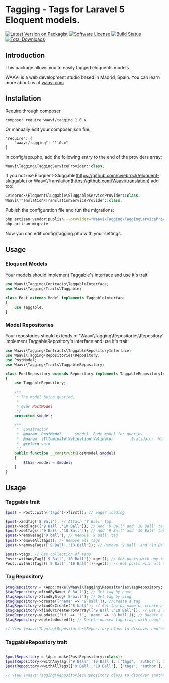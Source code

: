 # Tagging - Tags for Laravel 5 Eloquent models.

[![Latest Version on Packagist](https://img.shields.io/packagist/v/waavi/tagging.svg?style=flat-square)](https://packagist.org/packages/waavi/tagging)
[![Software License](https://img.shields.io/badge/license-MIT-brightgreen.svg?style=flat-square)](LICENSE.md)
[![Build Status](https://img.shields.io/travis/Waavi/tagging/master.svg?style=flat-square)](https://travis-ci.org/Waavi/tagging)
[![Total Downloads](https://img.shields.io/packagist/dt/waavi/tagging.svg?style=flat-square)](https://packagist.org/packages/waavi/tagging)

## Introduction

This package allows you to easily tagged eloquents models.

WAAVI is a web development studio based in Madrid, Spain. You can learn more about us at [waavi.com](http://waavi.com)

## Installation

Require through composer

```shell
composer require waavi/tagging 1.0.x
```

Or manually edit your composer.json file:
    
```shell
"require": {
    "waavi/tagging": "1.0.x"
}
```

In config/app.php, add the following entry to the end of the providers array:

```php
Waavi\Tagging\TaggingServiceProvider::class,
```

If you not use Eloquent-Sluggable(https://github.com/cviebrock/eloquent-sluggable) or Waavi\Translation(https://github.com/Waavi/translation) add too:
    
```php
Cviebrock\EloquentSluggable\SluggableServiceProvider::class,
Waavi\Translation\TranslationServiceProvider::class,    
```

Publish the configuration file and run the migrations:

```bash
php artisan vendor:publish --provider="Waavi\Tagging\TaggingServiceProvider"
php artisan migrate
```

Now you can edit config/tagging.php with your settings.

## Usage

### Eloquent Models

Your models should implement Taggable's interface and use it's trait:

```php
use Waavi\Tagging\Contracts\TaggableInterface;
use Waavi\Tagging\Traits\Taggable;

class Post extends Model implements TaggableInterface
{
    use Taggable;
} 
```

### Model Repositories

Your repostories should extends of 'Waavi\Tagging\Repositories\Repository' implement TaggableRepository's interface and use it's trait:

```php
use Waavi\Tagging\Contracts\TaggableRepositoryInterface;
use Waavi\Tagging\Repositories\Repository;
use PostModel;
use Waavi\Tagging\Traits\TaggableRepository;

class PostRepository extends Repository implements TaggableRepositoryInterface
{
    use TaggableRepository;

    /**
     * The model being queried.
     *
     * @var PostModel
     */
    protected $model;

    /**
     *  Constructor
     *  @param  PostModel      $model  Bade model for queries.
     *  @param  \Illuminate\Validation\Validator        $validator  Validator factory
     *  @return void
     */
    public function __construct(PostModel $model)
    {
        $this->model = $model;
    }
}
```

## Usage

### Taggable trait

```php
$post = Post::with('tags')->first(); // eager loading

$post->addTag('8 Ball'); // Attach '8 Ball' tag
$post->addTags(['9 Ball','10 Ball']); // Add '9 Ball' and '10 Ball' tags, also you always can use a string, for example: '9 Ball, 10 Ball'
$post->setTags(['9 Ball','10 Ball']); // Add '9 Ball' and '10 Ball' tags and remove other tags for example '8 ball', also you always can use a string, for example: '9 Ball, 10 Ball'
$post->removeTag('9 ball'); // Remove '9 Ball' tag
$post->removeAllTags(); // Remove all tags
$post->removeTags(['9 Ball','10 Ball']); // Remove '9 Ball' and '10 Ball' tags, also you always can use a string, for example: '9 Ball, 10 Ball'

$post->tags; // Get collection of tags
Post::withAnyTag(['9 Ball','10 Ball'])->get(); // Get posts with any tag listed, also you always can use a string, for example: '9 Ball, 10 Ball'
Post::withAllTags(['9 Ball','10 Ball'])->get(); // Get posts with all the tags, also you always can use a string, for example: '9 Ball, 10 Ball'
```

### Tag Repository

```php
$tagRepository = \App::make(\Waavi\Tagging\Repositories\TagRepository::class);
$tagRepository->findByName('8 Ball'); // Get tag by name
$tagRepository->findBySlug('8-ball'); // Get tag by slug
$tagRepository->create(['name' => '8 ball']); //Create a tag
$tagRepository->findOrCreate('8-ball'); // Get tag by name or create a tag if not exists.
$tagRepository->findOrCreateFromArray(['9 Ball','10 Ball']); // Get a collection of tags by name, create a tag if not exists.
$tagRepository->update(['id' => '1', 'name' => '8 ball']); // Update a especific tag
$tagRepository->deleteUnused(); // Delete unused tags(tags with count is zero).

// View \Waavi\Tagging\Repositories\Repository class to discover another methods.
```

### TaggableRepository trait

```php

$postRepository = \App::make(PostRepository::class);
$postRepository->withAnyTag(['9 Ball','10 Ball'], ['tags', 'author'], 10); // Get posts with any tag listed, also you always can use a string, for example: '9 Ball, 10 Ball'
$postRepository->withAllTags(['9 Ball','10 Ball'], ['tags', 'author'], 10); // Get posts with all the tags, also you always can use a string, for example: '9 Ball, 10 Ball'

// View \Waavi\Tagging\Repositories\Repository class to discover another methods.

```